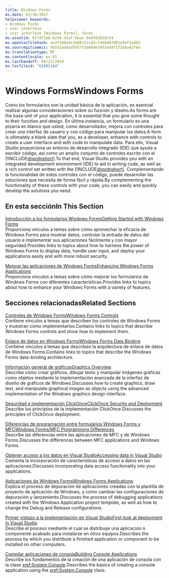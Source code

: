 ```yaml
---
title: Windows Forms
ms.date: 03/30/2017
helpviewer_keywords:
- Windows Forms
- user interface
- user interface [Windows Forms], forms
ms.assetid: 627df1e9-b254-41af-bbac-9a4f02810c54
ms.openlocfilehash: aa3f3d8adc34d8c51cd2cfa6b087d01e9af1ad82
ms.sourcegitcommit: 9b552addadfb57fab0b9e7852ed4f1f1b8a42f8e
ms.translationtype: MT
ms.contentlocale: es-ES
ms.lasthandoff: 04/23/2019
ms.locfileid: "61801184"
---
```

# <a name="windows-forms"></a><span data-ttu-id="28f7f-102">Windows Forms</span><span class="sxs-lookup"><span data-stu-id="28f7f-102">Windows Forms</span></span>
<span data-ttu-id="28f7f-103">Como los formularios son la unidad básica de la aplicación, es esencial realizar algunas consideraciones sobre su función y diseño.</span><span class="sxs-lookup"><span data-stu-id="28f7f-103">As forms are the base unit of your application, it is essential that you give some thought to their function and design.</span></span> <span data-ttu-id="28f7f-104">En última instancia, un formulario es una pizarra en blanco que usted, como desarrollador, mejora con controles para crear una interfaz de usuario y con código para manipular los datos.</span><span class="sxs-lookup"><span data-stu-id="28f7f-104">A form is ultimately a blank slate that you, as a developer, enhance with controls to create a user interface and with code to manipulate data.</span></span> <span data-ttu-id="28f7f-105">Para ello, Visual Studio proporciona un entorno de desarrollo integrado (IDE) que ayuda a escribir código, así como un amplio conjunto de controles escrito con el [!INCLUDE[dnprdnshort](../../../includes/dnprdnshort-md.md)].</span><span class="sxs-lookup"><span data-stu-id="28f7f-105">To that end, Visual Studio provides you with an integrated development environment (IDE) to aid in writing code, as well as a rich control set written with the [!INCLUDE[dnprdnshort](../../../includes/dnprdnshort-md.md)].</span></span> <span data-ttu-id="28f7f-106">Complementando la funcionalidad de estos controles con el código, puede desarrollar las soluciones que necesita de forma fácil y rápida.</span><span class="sxs-lookup"><span data-stu-id="28f7f-106">By complementing the functionality of these controls with your code, you can easily and quickly develop the solutions you need.</span></span>  
  
## <a name="in-this-section"></a><span data-ttu-id="28f7f-107">En esta sección</span><span class="sxs-lookup"><span data-stu-id="28f7f-107">In This Section</span></span>  
 [<span data-ttu-id="28f7f-108">Introducción a los formularios Windows Forms</span><span class="sxs-lookup"><span data-stu-id="28f7f-108">Getting Started with Windows Forms</span></span>](getting-started-with-windows-forms.md)  
 <span data-ttu-id="28f7f-109">Proporciona vínculos a temas sobre cómo aprovechar la eficacia de Windows Forms para mostrar datos, controlar la entrada de datos del usuario e implementar sus aplicaciones fácilmente y con mayor seguridad.</span><span class="sxs-lookup"><span data-stu-id="28f7f-109">Provides links to topics about how to harness the power of Windows Forms to display data, handle user input, and deploy your applications easily and with more robust security.</span></span>  
  
 [<span data-ttu-id="28f7f-110">Mejorar las aplicaciones de Windows Forms</span><span class="sxs-lookup"><span data-stu-id="28f7f-110">Enhancing Windows Forms Applications</span></span>](./advanced/index.md)  
 <span data-ttu-id="28f7f-111">Proporciona vínculos a temas sobre cómo mejorar los formularios de Windows Forms con diferentes características.</span><span class="sxs-lookup"><span data-stu-id="28f7f-111">Provides links to topics about how to enhance your Windows Forms with a variety of features.</span></span>  
  
## <a name="related-sections"></a><span data-ttu-id="28f7f-112">Secciones relacionadas</span><span class="sxs-lookup"><span data-stu-id="28f7f-112">Related Sections</span></span>  
 [<span data-ttu-id="28f7f-113">Controles de Windows Forms</span><span class="sxs-lookup"><span data-stu-id="28f7f-113">Windows Forms Controls</span></span>](./controls/index.md)  
 <span data-ttu-id="28f7f-114">Contiene vínculos a temas que describen los controles de Windows Forms y muestran cómo implementarlos.</span><span class="sxs-lookup"><span data-stu-id="28f7f-114">Contains links to topics that describe Windows Forms controls and show how to implement them.</span></span>  
  
 [<span data-ttu-id="28f7f-115">Enlace de datos en Windows Forms</span><span class="sxs-lookup"><span data-stu-id="28f7f-115">Windows Forms Data Binding</span></span>](windows-forms-data-binding.md)  
 <span data-ttu-id="28f7f-116">Contiene vínculos a temas que describen la arquitectura de enlace de datos de Windows Forms.</span><span class="sxs-lookup"><span data-stu-id="28f7f-116">Contains links to topics that describe the Windows Forms data-binding architecture.</span></span>  
  
 [<span data-ttu-id="28f7f-117">Información general de gráficos</span><span class="sxs-lookup"><span data-stu-id="28f7f-117">Graphics Overview</span></span>](./advanced/graphics-overview-windows-forms.md)  
 <span data-ttu-id="28f7f-118">Describe cómo crear gráficos, dibujar texto y manipular imágenes gráficas como objetos mediante la implementación avanzada de la interfaz de diseño de gráficos de Windows.</span><span class="sxs-lookup"><span data-stu-id="28f7f-118">Discusses how to create graphics, draw text, and manipulate graphical images as objects using the advanced implementation of the Windows graphics design interface.</span></span>  
  
 [<span data-ttu-id="28f7f-119">Seguridad e implementación ClickOnce</span><span class="sxs-lookup"><span data-stu-id="28f7f-119">ClickOnce Security and Deployment</span></span>](/visualstudio/deployment/clickonce-security-and-deployment)  
 <span data-ttu-id="28f7f-120">Describe los principios de la implementación ClickOnce.</span><span class="sxs-lookup"><span data-stu-id="28f7f-120">Discusses the principles of ClickOnce deployment.</span></span>  
  
 [<span data-ttu-id="28f7f-121">Diferencias de programación entre formularios Windows Forms y MFC</span><span class="sxs-lookup"><span data-stu-id="28f7f-121">Windows Forms/MFC Programming Differences</span></span>](/cpp/dotnet/windows-forms-mfc-programming-differences)  
 <span data-ttu-id="28f7f-122">Describe las diferencias entre las aplicaciones de MFC y de Windows Forms.</span><span class="sxs-lookup"><span data-stu-id="28f7f-122">Discusses the differences between MFC applications and Windows Forms.</span></span>  
  
 [<span data-ttu-id="28f7f-123">Obtener acceso a los datos en Visual Studio</span><span class="sxs-lookup"><span data-stu-id="28f7f-123">Accessing data in Visual Studio</span></span>](/visualstudio/data-tools/accessing-data-in-visual-studio)  
 <span data-ttu-id="28f7f-124">Comenta la incorporación de características de acceso a datos en las aplicaciones.</span><span class="sxs-lookup"><span data-stu-id="28f7f-124">Discusses incorporating data access functionality into your applications.</span></span>  
  
 [<span data-ttu-id="28f7f-125">Aplicaciones de Windows Forms</span><span class="sxs-lookup"><span data-stu-id="28f7f-125">Windows Forms Applications</span></span>](/visualstudio/debugger/debugging-preparation-windows-forms-applications)  
 <span data-ttu-id="28f7f-126">Explica el proceso de depuración de aplicaciones creadas con la plantilla de proyecto de aplicación de Windows, y cómo cambiar las configuraciones de depuración y lanzamiento.</span><span class="sxs-lookup"><span data-stu-id="28f7f-126">Discusses the process of debugging applications created with the Windows Application project template, as well as how to change the Debug and Release configurations.</span></span>  
  
 [<span data-ttu-id="28f7f-127">Primer vistazo a la implementación en Visual Studio</span><span class="sxs-lookup"><span data-stu-id="28f7f-127">First look at deployment in Visual Studio</span></span>](/visualstudio/deployment/deploying-applications-services-and-components)  
 <span data-ttu-id="28f7f-128">Describe el proceso mediante el cual se distribuye una aplicación o componente acabado para instalarse en otros equipos.</span><span class="sxs-lookup"><span data-stu-id="28f7f-128">Describes the process by which you distribute a finished application or component to be installed on other computers.</span></span>  
  
 [<span data-ttu-id="28f7f-129">Compilar aplicaciones de consola</span><span class="sxs-lookup"><span data-stu-id="28f7f-129">Building Console Applications</span></span>](../../standard/building-console-apps.md)  
 <span data-ttu-id="28f7f-130">Describe los fundamentos de la creación de una aplicación de consola con la clase <xref:System.Console>.</span><span class="sxs-lookup"><span data-stu-id="28f7f-130">Describes the basics of creating a console application using the <xref:System.Console> class.</span></span>
